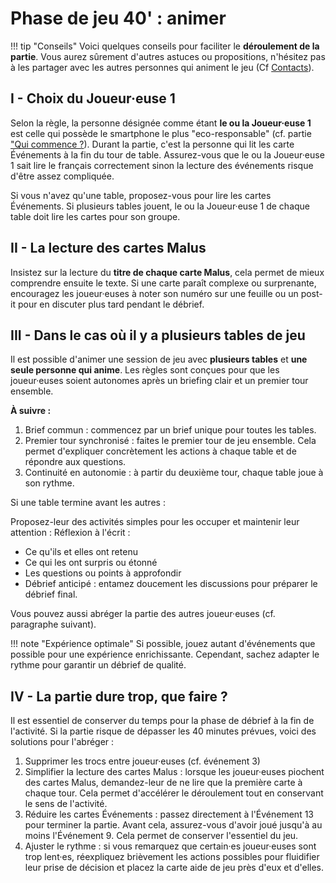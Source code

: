 # Phase de jeu 40' : animer
!!! tip "Conseils"
    Voici quelques conseils pour faciliter le **déroulement de la partie**. Vous aurez sûrement d'autres astuces ou propositions, n'hésitez pas à les partager avec les autres personnes qui animent le jeu (Cf [Contacts](../Contacts.md)).

## I - Choix du Joueur·euse 1
Selon la règle, la personne désignée comme étant **le ou la Joueur·euse 1** est celle qui possède le smartphone le plus "eco-responsable" (cf. partie ["Qui commence ?](../Jeu/ReglesDuJeu.html#ii-qui-commencecommence)). Durant la partie, c'est la personne qui lit les carte Événements à la fin du tour de table. Assurez-vous que le ou la Joueur·euse 1 sait lire le français correctement sinon la lecture des événements risque d'être assez compliquée. 

Si vous n'avez qu'une table, proposez-vous pour lire les cartes Événements. Si plusieurs tables jouent, le ou la Joueur·euse 1 de chaque table doit lire les cartes pour son groupe.

## II - La lecture des cartes Malus
Insistez sur la lecture du **titre de chaque carte Malus**, cela permet de mieux comprendre ensuite le texte.
Si une carte paraît complexe ou surprenante, encouragez les joueur·euses à noter son numéro sur une feuille ou un post-it pour en discuter plus tard pendant le débrief.

## III - Dans le cas où il y a plusieurs tables de jeu
Il est possible d'animer une session de jeu avec **plusieurs tables** et **une seule personne qui anime**. Les règles sont conçues pour que les joueur·euses soient autonomes après un briefing clair et un premier tour ensemble.

**À suivre :**

1. Brief commun : commencez par un brief unique pour toutes les tables. 
2. Premier tour synchronisé : faites le premier tour de jeu ensemble. Cela permet d'expliquer concrètement les actions à chaque table et de répondre aux questions. 
3. Continuité en autonomie : à partir du deuxième tour, chaque table joue à son rythme.

Si une table termine avant les autres :

Proposez-leur des activités simples pour les occuper et maintenir leur attention :
Réflexion à l'écrit :

- Ce qu'ils et elles ont retenu
- Ce qui les ont surpris ou étonné
- Les questions ou points à approfondir
- Débrief anticipé : entamez doucement les discussions pour préparer le débrief final.

Vous pouvez aussi abréger la partie des autres joueur·euses (cf. paragraphe suivant).

!!! note "Expérience optimale"
    Si possible, jouez autant d'événements que possible pour une expérience enrichissante. Cependant, sachez adapter le rythme pour garantir un débrief de qualité.

## IV - La partie dure trop, que faire ?
Il est essentiel de conserver du temps pour la phase de débrief à la fin de l'activité. Si la partie risque de dépasser les 40 minutes prévues, voici des solutions pour l'abréger :

1. Supprimer les trocs entre joueur·euses (cf. événement 3)
2. Simplifier la lecture des cartes Malus : lorsque les joueur·euses piochent des cartes Malus, demandez-leur de ne lire que la première carte à chaque tour.
Cela permet d'accélérer le déroulement tout en conservant le sens de l'activité.
3. Réduire les cartes Événements : passez directement à l'Événement 13 pour terminer la partie.
Avant cela, assurez-vous d'avoir joué jusqu'à au moins l'Événement 9. Cela permet de conserver l'essentiel du jeu.
4. Ajuster le rythme : si vous remarquez que certain·es joueur·euses sont trop lent·es, réexpliquez brièvement les actions possibles pour fluidifier leur prise de décision et placez la carte aide de jeu près d'eux et d'elles.